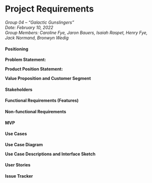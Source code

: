
# Project Requirements

_Group 04 – “Galactic Gunslingers”\
Date: February 10, 2022\
Group Members: Caroline Fye, Jaron Bauers, Isaiah Raspet, Henry Fye, Jack Normand, Bronwyn Wedig_
#### Positioning
**Problem Statement:**

**Product Position Statement:**

**Value Proposition and Customer Segment**

#### Stakeholders

#### Functional Requirements (Features)

#### Non-functional Requirements

#### MVP

#### Use Cases

**Use Case Diagram**

**Use Case Descriptions and Interface Sketch**

#### User Stories

#### Issue Tracker
